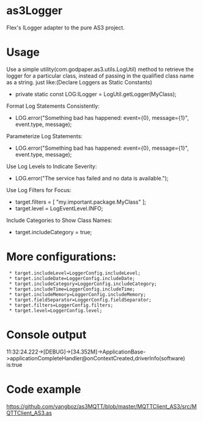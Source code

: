 as3Logger
=========

Flex's ILogger adapter to the pure AS3 project.

Usage
=========


Use a simple utility(com.godpaper.as3.utils.LogUtil) method to retrieve the logger for a particular class, instead of passing in the qualified class name as a string. just like:(Declare Loggers as Static Constants)
 * private static const LOG:ILogger = LogUtil.getLogger(MyClass);

Format Log Statements Consistently:
* LOG.error("Something bad has happened: event={0}, message={1}", event.type, message);
 
Parameterize Log Statements:
* LOG.error("Something bad has happened: event={0}, message={1}", event.type, message);

Use Log Levels to Indicate Severity:
* LOG.error("The service has failed and no data is available.");

Use Log Filters for Focus:
* target.filters = [ "my.important.package.MyClass" ];
* target.level = LogEventLevel.INFO;

Include Categories to Show Class Names:
* target.includeCategory = true;

More configurations:
=========

	 * target.includeLevel=LoggerConfig.includeLevel;
     * target.includeDate=LoggerConfig.includeDate;
	 * target.includeCategory=LoggerConfig.includeCategory;
	 * target.includeTime=LoggerConfig.includeTime;
	 * target.includeMemory=LoggerConfig.includeMemory;
	 * target.fieldSeparator=LoggerConfig.fieldSeparator;
	 * target.filters=LoggerConfig.filters;
	 * target.level=LoggerConfig.level;
	 
Console output
=========

11:32:24.222->[DEBUG]->[34.352M]->ApplicationBase->applicationCompleteHandler@onContextCreated,driverInfo(software) is:true

Code example
=========
https://github.com/yangboz/as3MQTT/blob/master/MQTTClient_AS3/src/MQTTClient_AS3.as